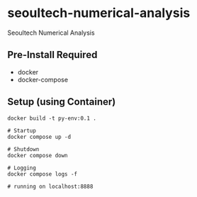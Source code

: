 # seoultech-numerical-analysis
Seoultech Numerical Analysis 


## Pre-Install Required 
- docker
- docker-compose


## Setup (using Container)
```
docker build -t py-env:0.1 .

# Startup
docker compose up -d

# Shutdown
docker compose down

# Logging
docker compose logs -f

# running on localhost:8888
```